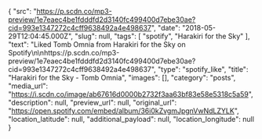 {
  "src": "https://p.scdn.co/mp3-preview/1e7eaec4be1fdddfd2d3140fc499400d7ebe30ae?cid=993e1347272c4cff9638492a4e498637",
  "date": "2018-05-29T12:04:45.000Z",
  "slug": null,
  "tags": [
    "spotify",
    "Harakiri for the Sky"
  ],
  "text": "Liked Tomb Omnia from Harakiri for the Sky on Spotify\n\nhttps://p.scdn.co/mp3-preview/1e7eaec4be1fdddfd2d3140fc499400d7ebe30ae?cid=993e1347272c4cff9638492a4e498637",
  "type": "spotify_like",
  "title": "Harakiri for the Sky - Tomb Omnia",
  "images": [],
  "category": "posts",
  "media_url": "https://i.scdn.co/image/ab67616d0000b2732f3aa63bf83e58e5318c5a59",
  "description": null,
  "preview_url": null,
  "original_url": "https://open.spotify.com/embed/album/36i0kZvgmJpgnVwNdLZYLK",
  "location_latitude": null,
  "additional_payload": null,
  "location_longitude": null
}